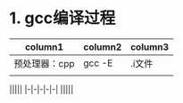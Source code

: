 # 1. gcc编译过程
|column1|column2|column3|
|-|-|-|
|预处理器：cpp|gcc -E|.i文件|
||||

|||||
|-|-|-|-|-|
|||||

